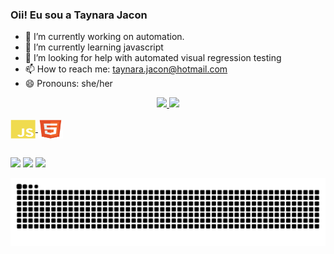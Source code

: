 ### Oii! Eu sou a Taynara Jacon

- 🔭 I’m currently working on automation.
- 🌱 I’m currently learning javascript
- 🤔 I’m looking for help with automated visual regression testing
- 📫 How to reach me: taynara.jacon@hotmail.com
- 😄 Pronouns: she/her

<div align="center">
  <a href="https://github.com/TayJacon">
  <img height="180em" src="https://github-readme-stats.vercel.app/api?username=TayJacon&show_icons=true&theme=dracula&include_all_commits=true&count_private=true"/>
  <img height="180em" src="https://github-readme-stats.vercel.app/api/top-langs/?username=TayJacon&layout=compact&langs_count=7&theme=dracula"/>
</div>
<div style="display: inline_block"><br>
  <img align="center" alt="Tay-Js" height="30" width="40" src="https://raw.githubusercontent.com/devicons/devicon/master/icons/javascript/javascript-plain.svg">
  <img align="center" alt="Tay-HTML" height="30" width="40" src="https://raw.githubusercontent.com/devicons/devicon/master/icons/html5/html5-original.svg">
</div>
  
  ##
  
<div> 
  <a href="https://instagram.com/taynarajacon" target="_blank"><img src="https://img.shields.io/badge/-Instagram-%23E4405F?style=for-the-badge&logo=instagram&logoColor=white" target="_blank"></a>
  <a href = "mailto:taynara.jacon@hotmail.com"><img src="https://img.shields.io/badge/-Gmail-%23333?style=for-the-badge&logo=gmail&logoColor=white" target="_blank"></a>
  <a href="https://www.linkedin.com/in/taynara-jacon-162866115/" target="_blank"><img src="https://img.shields.io/badge/-LinkedIn-%230077B5?style=for-the-badge&logo=linkedin&logoColor=white" target="_blank"></a> 
 
  ![Snake animation](https://github.com/tayjacon/tayjacon/blob/output/github-contribution-grid-snake.svg)
 
</div>
